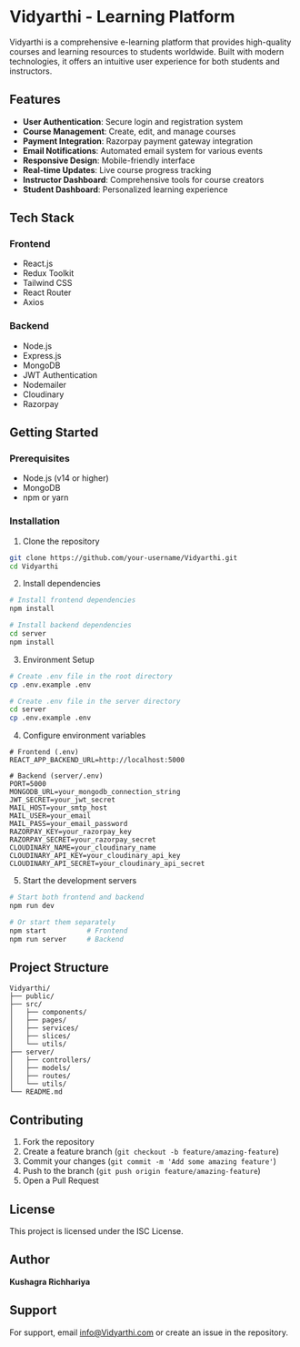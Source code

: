 
# Vidyarthi - Learning Platform

Vidyarthi is a comprehensive e-learning platform that provides high-quality courses and learning resources to students worldwide. Built with modern technologies, it offers an intuitive user experience for both students and instructors.

## Features

- **User Authentication**: Secure login and registration system
- **Course Management**: Create, edit, and manage courses
- **Payment Integration**: Razorpay payment gateway integration
- **Email Notifications**: Automated email system for various events
- **Responsive Design**: Mobile-friendly interface
- **Real-time Updates**: Live course progress tracking
- **Instructor Dashboard**: Comprehensive tools for course creators
- **Student Dashboard**: Personalized learning experience

## Tech Stack

### Frontend
- React.js
- Redux Toolkit
- Tailwind CSS
- React Router
- Axios

### Backend
- Node.js
- Express.js
- MongoDB
- JWT Authentication
- Nodemailer
- Cloudinary
- Razorpay

## Getting Started

### Prerequisites
- Node.js (v14 or higher)
- MongoDB
- npm or yarn

### Installation

1. Clone the repository
```bash
git clone https://github.com/your-username/Vidyarthi.git
cd Vidyarthi
```

2. Install dependencies
```bash
# Install frontend dependencies
npm install

# Install backend dependencies
cd server
npm install
```

3. Environment Setup
```bash
# Create .env file in the root directory
cp .env.example .env

# Create .env file in the server directory
cd server
cp .env.example .env
```

4. Configure environment variables
```env
# Frontend (.env)
REACT_APP_BACKEND_URL=http://localhost:5000

# Backend (server/.env)
PORT=5000
MONGODB_URL=your_mongodb_connection_string
JWT_SECRET=your_jwt_secret
MAIL_HOST=your_smtp_host
MAIL_USER=your_email
MAIL_PASS=your_email_password
RAZORPAY_KEY=your_razorpay_key
RAZORPAY_SECRET=your_razorpay_secret
CLOUDINARY_NAME=your_cloudinary_name
CLOUDINARY_API_KEY=your_cloudinary_api_key
CLOUDINARY_API_SECRET=your_cloudinary_api_secret
```

5. Start the development servers
```bash
# Start both frontend and backend
npm run dev

# Or start them separately
npm start          # Frontend
npm run server     # Backend
```

## Project Structure

```
Vidyarthi/
├── public/
├── src/
│   ├── components/
│   ├── pages/
│   ├── services/
│   ├── slices/
│   └── utils/
├── server/
│   ├── controllers/
│   ├── models/
│   ├── routes/
│   └── utils/
└── README.md
```

## Contributing

1. Fork the repository
2. Create a feature branch (`git checkout -b feature/amazing-feature`)
3. Commit your changes (`git commit -m 'Add some amazing feature'`)
4. Push to the branch (`git push origin feature/amazing-feature`)
5. Open a Pull Request

## License

This project is licensed under the ISC License.

## Author

**Kushagra Richhariya**

## Support

For support, email info@Vidyarthi.com or create an issue in the repository.



